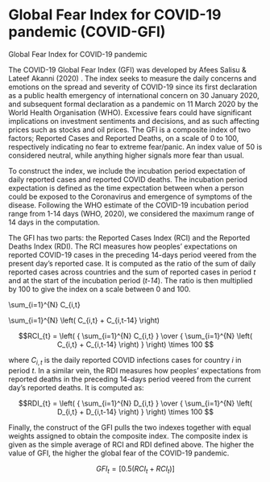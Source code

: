 # Global Fear Index for COVID-19 pandemic (COVID-GFI)
Global Fear Index for COVID-19 pandemic

The COVID-19 Global Fear Index (GFI) was developed by Afees Salisu & Lateef Akanni (2020) . The index seeks to measure the daily concerns and emotions on the spread and severity of COVID-19 since its first declaration as a public health emergency of international concern on 30 January 2020, and subsequent formal declaration as a pandemic on 11 March 2020 by the World Health Organisation (WHO). Excessive fears could have significant implications on investment sentiments and decisions, and as such affecting prices such as stocks and oil prices. 
The GFI is a composite index of two factors; Reported Cases and Reported Deaths, on a scale of 0 to 100, 
respectively indicating no fear to extreme fear/panic. An index value of 50 is considered 
neutral, while anything higher signals more fear than usual. 

To construct the index, we include the incubation period expectation of daily reported cases and reported COVID deaths. The incubation period expectation is defined as the time expectation between when a person could be exposed to the Coronavirus and emergence of symptoms of the disease.  Following the WHO estimate of the  COVID-19 incubation period range from 1-14 days (WHO, 2020), we considered the maximum range of 14 days in the computation.

The GFI has two parts: the Reported Cases Index (RCI) and the Reported Deaths Index (RDI). The RCI measures how peoples’ expectations on reported COVID-19 cases in the preceding 14-days period veered from the present day’s reported case. It is computed as the ratio of the sum of daily reported cases across countries and the sum of reported cases in period _t_ and at the start of the incubation period (_t-14_). The ratio is then multiplied by 100 to give the index on a scale between 0 and 100. 

\sum_{i=1}^{N} C_{i,t} 

\sum_{i=1}^{N} \left( C_{i,t} + C_{i,t-14} \right)


$$RCI_{t} = \left( { \sum_{i=1}^{N} C_{i,t} } \over { \sum_{i=1}^{N} \left( C_{i,t} + C_{i,t-14} \right) } \right) \times 100 $$

where $C_{i,t}$ is the daily reported COVID infections cases for country _i_ in period _t_. In a similar vein, the RDI measures how peoples’ expectations from reported deaths in the preceding 14-days period veered from the current day’s reported deaths. It is computed as:

$$RDI_{t} = \left( { \sum_{i=1}^{N} D_{i,t} } \over { \sum_{i=1}^{N} \left( D_{i,t} + D_{i,t-14} \right) } \right) \times 100 $$

Finally, the construct of the GFI pulls the two indexes together with equal weights assigned to obtain the composite index. The composite index is given as the simple average of RCI 
and RDI defined above. The higher the value of GFI, the higher the global fear of the COVID-19 pandemic.

$$ GFI_{t} = \left[ 0.5 \left( RCI_{t} + RCI_{t} \right) \right]  $$
